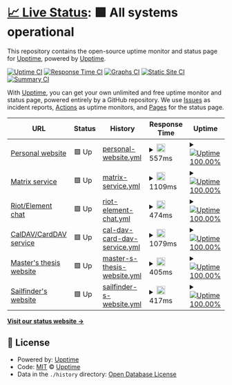 # [📈 Live Status](https://status.dylanvanassche.be): <!--live status--> **🟩 All systems operational**

This repository contains the open-source uptime monitor and status page for [Upptime](https://upptime.js.org), powered by [Upptime](https://github.com/upptime/upptime).

[![Uptime CI](https://github.com/koj-co/upptime/workflows/Uptime%20CI/badge.svg)](https://github.com/koj-co/upptime/actions?query=workflow%3A%22Uptime+CI%22)
[![Response Time CI](https://github.com/koj-co/upptime/workflows/Response%20Time%20CI/badge.svg)](https://github.com/koj-co/upptime/actions?query=workflow%3A%22Response+Time+CI%22)
[![Graphs CI](https://github.com/koj-co/upptime/workflows/Graphs%20CI/badge.svg)](https://github.com/koj-co/upptime/actions?query=workflow%3A%22Graphs+CI%22)
[![Static Site CI](https://github.com/koj-co/upptime/workflows/Static%20Site%20CI/badge.svg)](https://github.com/koj-co/upptime/actions?query=workflow%3A%22Static+Site+CI%22)
[![Summary CI](https://github.com/koj-co/upptime/workflows/Summary%20CI/badge.svg)](https://github.com/koj-co/upptime/actions?query=workflow%3A%22Summary+CI%22)

With [Upptime](https://upptime.js.org), you can get your own unlimited and free uptime monitor and status page, powered entirely by a GitHub repository. We use [Issues](https://github.com/upptime/upptime/issues) as incident reports, [Actions](https://github.com/upptime/upptime/actions) as uptime monitors, and [Pages](https://status.dylanvanassche.be) for the status page.

<!--start: status pages-->
<!-- This summary is generated by Upptime (https://github.com/upptime/upptime) -->
<!-- Do not edit this manually, your changes will be overwritten -->
<!-- prettier-ignore -->
| URL | Status | History | Response Time | Uptime |
| --- | ------ | ------- | ------------- | ------ |
| [Personal website](https://www.dylanvanassche.be) | 🟩 Up | [personal-website.yml](https://github.com/DylanVanAssche/status-page/commits/master/history/personal-website.yml) | <details><summary><img alt="Response time graph" src="./graphs/personal-website.png" height="20"> 557ms</summary><br><a href="https://status.dylanvanassche.be/history/personal-website"><img alt="Response time 557" src="https://img.shields.io/endpoint?url=https%3A%2F%2Fraw.githubusercontent.com%2FDylanVanAssche%2Fstatus-page%2Fmaster%2Fapi%2Fpersonal-website%2Fresponse-time.json"></a><br><a href="https://status.dylanvanassche.be/history/personal-website"><img alt="24-hour response time 557" src="https://img.shields.io/endpoint?url=https%3A%2F%2Fraw.githubusercontent.com%2FDylanVanAssche%2Fstatus-page%2Fmaster%2Fapi%2Fpersonal-website%2Fresponse-time-day.json"></a><br><a href="https://status.dylanvanassche.be/history/personal-website"><img alt="7-day response time 557" src="https://img.shields.io/endpoint?url=https%3A%2F%2Fraw.githubusercontent.com%2FDylanVanAssche%2Fstatus-page%2Fmaster%2Fapi%2Fpersonal-website%2Fresponse-time-week.json"></a><br><a href="https://status.dylanvanassche.be/history/personal-website"><img alt="30-day response time 557" src="https://img.shields.io/endpoint?url=https%3A%2F%2Fraw.githubusercontent.com%2FDylanVanAssche%2Fstatus-page%2Fmaster%2Fapi%2Fpersonal-website%2Fresponse-time-month.json"></a><br><a href="https://status.dylanvanassche.be/history/personal-website"><img alt="1-year response time 557" src="https://img.shields.io/endpoint?url=https%3A%2F%2Fraw.githubusercontent.com%2FDylanVanAssche%2Fstatus-page%2Fmaster%2Fapi%2Fpersonal-website%2Fresponse-time-year.json"></a></details> | <details><summary><a href="https://status.dylanvanassche.be/history/personal-website"><img alt="Uptime 100.00%" src="https://img.shields.io/endpoint?url=https%3A%2F%2Fraw.githubusercontent.com%2FDylanVanAssche%2Fstatus-page%2Fmaster%2Fapi%2Fpersonal-website%2Fuptime.json"></a></summary><a href="https://status.dylanvanassche.be/history/personal-website"><img alt="24-hour uptime 100.00%" src="https://img.shields.io/endpoint?url=https%3A%2F%2Fraw.githubusercontent.com%2FDylanVanAssche%2Fstatus-page%2Fmaster%2Fapi%2Fpersonal-website%2Fuptime-day.json"></a><br><a href="https://status.dylanvanassche.be/history/personal-website"><img alt="7-day uptime 100.00%" src="https://img.shields.io/endpoint?url=https%3A%2F%2Fraw.githubusercontent.com%2FDylanVanAssche%2Fstatus-page%2Fmaster%2Fapi%2Fpersonal-website%2Fuptime-week.json"></a><br><a href="https://status.dylanvanassche.be/history/personal-website"><img alt="30-day uptime 100.00%" src="https://img.shields.io/endpoint?url=https%3A%2F%2Fraw.githubusercontent.com%2FDylanVanAssche%2Fstatus-page%2Fmaster%2Fapi%2Fpersonal-website%2Fuptime-month.json"></a><br><a href="https://status.dylanvanassche.be/history/personal-website"><img alt="1-year uptime 100.00%" src="https://img.shields.io/endpoint?url=https%3A%2F%2Fraw.githubusercontent.com%2FDylanVanAssche%2Fstatus-page%2Fmaster%2Fapi%2Fpersonal-website%2Fuptime-year.json"></a></details>
| [Matrix service](https://chat.dylanvanassche.be) | 🟩 Up | [matrix-service.yml](https://github.com/DylanVanAssche/status-page/commits/master/history/matrix-service.yml) | <details><summary><img alt="Response time graph" src="./graphs/matrix-service.png" height="20"> 1109ms</summary><br><a href="https://status.dylanvanassche.be/history/matrix-service"><img alt="Response time 1109" src="https://img.shields.io/endpoint?url=https%3A%2F%2Fraw.githubusercontent.com%2FDylanVanAssche%2Fstatus-page%2Fmaster%2Fapi%2Fmatrix-service%2Fresponse-time.json"></a><br><a href="https://status.dylanvanassche.be/history/matrix-service"><img alt="24-hour response time 1109" src="https://img.shields.io/endpoint?url=https%3A%2F%2Fraw.githubusercontent.com%2FDylanVanAssche%2Fstatus-page%2Fmaster%2Fapi%2Fmatrix-service%2Fresponse-time-day.json"></a><br><a href="https://status.dylanvanassche.be/history/matrix-service"><img alt="7-day response time 1109" src="https://img.shields.io/endpoint?url=https%3A%2F%2Fraw.githubusercontent.com%2FDylanVanAssche%2Fstatus-page%2Fmaster%2Fapi%2Fmatrix-service%2Fresponse-time-week.json"></a><br><a href="https://status.dylanvanassche.be/history/matrix-service"><img alt="30-day response time 1109" src="https://img.shields.io/endpoint?url=https%3A%2F%2Fraw.githubusercontent.com%2FDylanVanAssche%2Fstatus-page%2Fmaster%2Fapi%2Fmatrix-service%2Fresponse-time-month.json"></a><br><a href="https://status.dylanvanassche.be/history/matrix-service"><img alt="1-year response time 1109" src="https://img.shields.io/endpoint?url=https%3A%2F%2Fraw.githubusercontent.com%2FDylanVanAssche%2Fstatus-page%2Fmaster%2Fapi%2Fmatrix-service%2Fresponse-time-year.json"></a></details> | <details><summary><a href="https://status.dylanvanassche.be/history/matrix-service"><img alt="Uptime 100.00%" src="https://img.shields.io/endpoint?url=https%3A%2F%2Fraw.githubusercontent.com%2FDylanVanAssche%2Fstatus-page%2Fmaster%2Fapi%2Fmatrix-service%2Fuptime.json"></a></summary><a href="https://status.dylanvanassche.be/history/matrix-service"><img alt="24-hour uptime 100.00%" src="https://img.shields.io/endpoint?url=https%3A%2F%2Fraw.githubusercontent.com%2FDylanVanAssche%2Fstatus-page%2Fmaster%2Fapi%2Fmatrix-service%2Fuptime-day.json"></a><br><a href="https://status.dylanvanassche.be/history/matrix-service"><img alt="7-day uptime 100.00%" src="https://img.shields.io/endpoint?url=https%3A%2F%2Fraw.githubusercontent.com%2FDylanVanAssche%2Fstatus-page%2Fmaster%2Fapi%2Fmatrix-service%2Fuptime-week.json"></a><br><a href="https://status.dylanvanassche.be/history/matrix-service"><img alt="30-day uptime 100.00%" src="https://img.shields.io/endpoint?url=https%3A%2F%2Fraw.githubusercontent.com%2FDylanVanAssche%2Fstatus-page%2Fmaster%2Fapi%2Fmatrix-service%2Fuptime-month.json"></a><br><a href="https://status.dylanvanassche.be/history/matrix-service"><img alt="1-year uptime 100.00%" src="https://img.shields.io/endpoint?url=https%3A%2F%2Fraw.githubusercontent.com%2FDylanVanAssche%2Fstatus-page%2Fmaster%2Fapi%2Fmatrix-service%2Fuptime-year.json"></a></details>
| [Riot/Element chat](https://riot.dylanvanassche.be) | 🟩 Up | [riot-element-chat.yml](https://github.com/DylanVanAssche/status-page/commits/master/history/riot-element-chat.yml) | <details><summary><img alt="Response time graph" src="./graphs/riot-element-chat.png" height="20"> 474ms</summary><br><a href="https://status.dylanvanassche.be/history/riot-element-chat"><img alt="Response time 474" src="https://img.shields.io/endpoint?url=https%3A%2F%2Fraw.githubusercontent.com%2FDylanVanAssche%2Fstatus-page%2Fmaster%2Fapi%2Friot-element-chat%2Fresponse-time.json"></a><br><a href="https://status.dylanvanassche.be/history/riot-element-chat"><img alt="24-hour response time 474" src="https://img.shields.io/endpoint?url=https%3A%2F%2Fraw.githubusercontent.com%2FDylanVanAssche%2Fstatus-page%2Fmaster%2Fapi%2Friot-element-chat%2Fresponse-time-day.json"></a><br><a href="https://status.dylanvanassche.be/history/riot-element-chat"><img alt="7-day response time 474" src="https://img.shields.io/endpoint?url=https%3A%2F%2Fraw.githubusercontent.com%2FDylanVanAssche%2Fstatus-page%2Fmaster%2Fapi%2Friot-element-chat%2Fresponse-time-week.json"></a><br><a href="https://status.dylanvanassche.be/history/riot-element-chat"><img alt="30-day response time 474" src="https://img.shields.io/endpoint?url=https%3A%2F%2Fraw.githubusercontent.com%2FDylanVanAssche%2Fstatus-page%2Fmaster%2Fapi%2Friot-element-chat%2Fresponse-time-month.json"></a><br><a href="https://status.dylanvanassche.be/history/riot-element-chat"><img alt="1-year response time 474" src="https://img.shields.io/endpoint?url=https%3A%2F%2Fraw.githubusercontent.com%2FDylanVanAssche%2Fstatus-page%2Fmaster%2Fapi%2Friot-element-chat%2Fresponse-time-year.json"></a></details> | <details><summary><a href="https://status.dylanvanassche.be/history/riot-element-chat"><img alt="Uptime 100.00%" src="https://img.shields.io/endpoint?url=https%3A%2F%2Fraw.githubusercontent.com%2FDylanVanAssche%2Fstatus-page%2Fmaster%2Fapi%2Friot-element-chat%2Fuptime.json"></a></summary><a href="https://status.dylanvanassche.be/history/riot-element-chat"><img alt="24-hour uptime 100.00%" src="https://img.shields.io/endpoint?url=https%3A%2F%2Fraw.githubusercontent.com%2FDylanVanAssche%2Fstatus-page%2Fmaster%2Fapi%2Friot-element-chat%2Fuptime-day.json"></a><br><a href="https://status.dylanvanassche.be/history/riot-element-chat"><img alt="7-day uptime 100.00%" src="https://img.shields.io/endpoint?url=https%3A%2F%2Fraw.githubusercontent.com%2FDylanVanAssche%2Fstatus-page%2Fmaster%2Fapi%2Friot-element-chat%2Fuptime-week.json"></a><br><a href="https://status.dylanvanassche.be/history/riot-element-chat"><img alt="30-day uptime 100.00%" src="https://img.shields.io/endpoint?url=https%3A%2F%2Fraw.githubusercontent.com%2FDylanVanAssche%2Fstatus-page%2Fmaster%2Fapi%2Friot-element-chat%2Fuptime-month.json"></a><br><a href="https://status.dylanvanassche.be/history/riot-element-chat"><img alt="1-year uptime 100.00%" src="https://img.shields.io/endpoint?url=https%3A%2F%2Fraw.githubusercontent.com%2FDylanVanAssche%2Fstatus-page%2Fmaster%2Fapi%2Friot-element-chat%2Fuptime-year.json"></a></details>
| [CalDAV/CardDAV service](https://caldav.dylanvanassche.be) | 🟩 Up | [cal-dav-card-dav-service.yml](https://github.com/DylanVanAssche/status-page/commits/master/history/cal-dav-card-dav-service.yml) | <details><summary><img alt="Response time graph" src="./graphs/cal-dav-card-dav-service.png" height="20"> 1079ms</summary><br><a href="https://status.dylanvanassche.be/history/cal-dav-card-dav-service"><img alt="Response time 1079" src="https://img.shields.io/endpoint?url=https%3A%2F%2Fraw.githubusercontent.com%2FDylanVanAssche%2Fstatus-page%2Fmaster%2Fapi%2Fcal-dav-card-dav-service%2Fresponse-time.json"></a><br><a href="https://status.dylanvanassche.be/history/cal-dav-card-dav-service"><img alt="24-hour response time 1079" src="https://img.shields.io/endpoint?url=https%3A%2F%2Fraw.githubusercontent.com%2FDylanVanAssche%2Fstatus-page%2Fmaster%2Fapi%2Fcal-dav-card-dav-service%2Fresponse-time-day.json"></a><br><a href="https://status.dylanvanassche.be/history/cal-dav-card-dav-service"><img alt="7-day response time 1079" src="https://img.shields.io/endpoint?url=https%3A%2F%2Fraw.githubusercontent.com%2FDylanVanAssche%2Fstatus-page%2Fmaster%2Fapi%2Fcal-dav-card-dav-service%2Fresponse-time-week.json"></a><br><a href="https://status.dylanvanassche.be/history/cal-dav-card-dav-service"><img alt="30-day response time 1079" src="https://img.shields.io/endpoint?url=https%3A%2F%2Fraw.githubusercontent.com%2FDylanVanAssche%2Fstatus-page%2Fmaster%2Fapi%2Fcal-dav-card-dav-service%2Fresponse-time-month.json"></a><br><a href="https://status.dylanvanassche.be/history/cal-dav-card-dav-service"><img alt="1-year response time 1079" src="https://img.shields.io/endpoint?url=https%3A%2F%2Fraw.githubusercontent.com%2FDylanVanAssche%2Fstatus-page%2Fmaster%2Fapi%2Fcal-dav-card-dav-service%2Fresponse-time-year.json"></a></details> | <details><summary><a href="https://status.dylanvanassche.be/history/cal-dav-card-dav-service"><img alt="Uptime 100.00%" src="https://img.shields.io/endpoint?url=https%3A%2F%2Fraw.githubusercontent.com%2FDylanVanAssche%2Fstatus-page%2Fmaster%2Fapi%2Fcal-dav-card-dav-service%2Fuptime.json"></a></summary><a href="https://status.dylanvanassche.be/history/cal-dav-card-dav-service"><img alt="24-hour uptime 100.00%" src="https://img.shields.io/endpoint?url=https%3A%2F%2Fraw.githubusercontent.com%2FDylanVanAssche%2Fstatus-page%2Fmaster%2Fapi%2Fcal-dav-card-dav-service%2Fuptime-day.json"></a><br><a href="https://status.dylanvanassche.be/history/cal-dav-card-dav-service"><img alt="7-day uptime 100.00%" src="https://img.shields.io/endpoint?url=https%3A%2F%2Fraw.githubusercontent.com%2FDylanVanAssche%2Fstatus-page%2Fmaster%2Fapi%2Fcal-dav-card-dav-service%2Fuptime-week.json"></a><br><a href="https://status.dylanvanassche.be/history/cal-dav-card-dav-service"><img alt="30-day uptime 100.00%" src="https://img.shields.io/endpoint?url=https%3A%2F%2Fraw.githubusercontent.com%2FDylanVanAssche%2Fstatus-page%2Fmaster%2Fapi%2Fcal-dav-card-dav-service%2Fuptime-month.json"></a><br><a href="https://status.dylanvanassche.be/history/cal-dav-card-dav-service"><img alt="1-year uptime 100.00%" src="https://img.shields.io/endpoint?url=https%3A%2F%2Fraw.githubusercontent.com%2FDylanVanAssche%2Fstatus-page%2Fmaster%2Fapi%2Fcal-dav-card-dav-service%2Fuptime-year.json"></a></details>
| [Master's thesis website](https://thesis.dylanvanassche.be) | 🟩 Up | [master-s-thesis-website.yml](https://github.com/DylanVanAssche/status-page/commits/master/history/master-s-thesis-website.yml) | <details><summary><img alt="Response time graph" src="./graphs/master-s-thesis-website.png" height="20"> 405ms</summary><br><a href="https://status.dylanvanassche.be/history/master-s-thesis-website"><img alt="Response time 405" src="https://img.shields.io/endpoint?url=https%3A%2F%2Fraw.githubusercontent.com%2FDylanVanAssche%2Fstatus-page%2Fmaster%2Fapi%2Fmaster-s-thesis-website%2Fresponse-time.json"></a><br><a href="https://status.dylanvanassche.be/history/master-s-thesis-website"><img alt="24-hour response time 405" src="https://img.shields.io/endpoint?url=https%3A%2F%2Fraw.githubusercontent.com%2FDylanVanAssche%2Fstatus-page%2Fmaster%2Fapi%2Fmaster-s-thesis-website%2Fresponse-time-day.json"></a><br><a href="https://status.dylanvanassche.be/history/master-s-thesis-website"><img alt="7-day response time 405" src="https://img.shields.io/endpoint?url=https%3A%2F%2Fraw.githubusercontent.com%2FDylanVanAssche%2Fstatus-page%2Fmaster%2Fapi%2Fmaster-s-thesis-website%2Fresponse-time-week.json"></a><br><a href="https://status.dylanvanassche.be/history/master-s-thesis-website"><img alt="30-day response time 405" src="https://img.shields.io/endpoint?url=https%3A%2F%2Fraw.githubusercontent.com%2FDylanVanAssche%2Fstatus-page%2Fmaster%2Fapi%2Fmaster-s-thesis-website%2Fresponse-time-month.json"></a><br><a href="https://status.dylanvanassche.be/history/master-s-thesis-website"><img alt="1-year response time 405" src="https://img.shields.io/endpoint?url=https%3A%2F%2Fraw.githubusercontent.com%2FDylanVanAssche%2Fstatus-page%2Fmaster%2Fapi%2Fmaster-s-thesis-website%2Fresponse-time-year.json"></a></details> | <details><summary><a href="https://status.dylanvanassche.be/history/master-s-thesis-website"><img alt="Uptime 100.00%" src="https://img.shields.io/endpoint?url=https%3A%2F%2Fraw.githubusercontent.com%2FDylanVanAssche%2Fstatus-page%2Fmaster%2Fapi%2Fmaster-s-thesis-website%2Fuptime.json"></a></summary><a href="https://status.dylanvanassche.be/history/master-s-thesis-website"><img alt="24-hour uptime 100.00%" src="https://img.shields.io/endpoint?url=https%3A%2F%2Fraw.githubusercontent.com%2FDylanVanAssche%2Fstatus-page%2Fmaster%2Fapi%2Fmaster-s-thesis-website%2Fuptime-day.json"></a><br><a href="https://status.dylanvanassche.be/history/master-s-thesis-website"><img alt="7-day uptime 100.00%" src="https://img.shields.io/endpoint?url=https%3A%2F%2Fraw.githubusercontent.com%2FDylanVanAssche%2Fstatus-page%2Fmaster%2Fapi%2Fmaster-s-thesis-website%2Fuptime-week.json"></a><br><a href="https://status.dylanvanassche.be/history/master-s-thesis-website"><img alt="30-day uptime 100.00%" src="https://img.shields.io/endpoint?url=https%3A%2F%2Fraw.githubusercontent.com%2FDylanVanAssche%2Fstatus-page%2Fmaster%2Fapi%2Fmaster-s-thesis-website%2Fuptime-month.json"></a><br><a href="https://status.dylanvanassche.be/history/master-s-thesis-website"><img alt="1-year uptime 100.00%" src="https://img.shields.io/endpoint?url=https%3A%2F%2Fraw.githubusercontent.com%2FDylanVanAssche%2Fstatus-page%2Fmaster%2Fapi%2Fmaster-s-thesis-website%2Fuptime-year.json"></a></details>
| [Sailfinder's website](https://sailfinder.dylanvanassche.be) | 🟩 Up | [sailfinder-s-website.yml](https://github.com/DylanVanAssche/status-page/commits/master/history/sailfinder-s-website.yml) | <details><summary><img alt="Response time graph" src="./graphs/sailfinder-s-website.png" height="20"> 417ms</summary><br><a href="https://status.dylanvanassche.be/history/sailfinder-s-website"><img alt="Response time 417" src="https://img.shields.io/endpoint?url=https%3A%2F%2Fraw.githubusercontent.com%2FDylanVanAssche%2Fstatus-page%2Fmaster%2Fapi%2Fsailfinder-s-website%2Fresponse-time.json"></a><br><a href="https://status.dylanvanassche.be/history/sailfinder-s-website"><img alt="24-hour response time 417" src="https://img.shields.io/endpoint?url=https%3A%2F%2Fraw.githubusercontent.com%2FDylanVanAssche%2Fstatus-page%2Fmaster%2Fapi%2Fsailfinder-s-website%2Fresponse-time-day.json"></a><br><a href="https://status.dylanvanassche.be/history/sailfinder-s-website"><img alt="7-day response time 417" src="https://img.shields.io/endpoint?url=https%3A%2F%2Fraw.githubusercontent.com%2FDylanVanAssche%2Fstatus-page%2Fmaster%2Fapi%2Fsailfinder-s-website%2Fresponse-time-week.json"></a><br><a href="https://status.dylanvanassche.be/history/sailfinder-s-website"><img alt="30-day response time 417" src="https://img.shields.io/endpoint?url=https%3A%2F%2Fraw.githubusercontent.com%2FDylanVanAssche%2Fstatus-page%2Fmaster%2Fapi%2Fsailfinder-s-website%2Fresponse-time-month.json"></a><br><a href="https://status.dylanvanassche.be/history/sailfinder-s-website"><img alt="1-year response time 417" src="https://img.shields.io/endpoint?url=https%3A%2F%2Fraw.githubusercontent.com%2FDylanVanAssche%2Fstatus-page%2Fmaster%2Fapi%2Fsailfinder-s-website%2Fresponse-time-year.json"></a></details> | <details><summary><a href="https://status.dylanvanassche.be/history/sailfinder-s-website"><img alt="Uptime 100.00%" src="https://img.shields.io/endpoint?url=https%3A%2F%2Fraw.githubusercontent.com%2FDylanVanAssche%2Fstatus-page%2Fmaster%2Fapi%2Fsailfinder-s-website%2Fuptime.json"></a></summary><a href="https://status.dylanvanassche.be/history/sailfinder-s-website"><img alt="24-hour uptime 100.00%" src="https://img.shields.io/endpoint?url=https%3A%2F%2Fraw.githubusercontent.com%2FDylanVanAssche%2Fstatus-page%2Fmaster%2Fapi%2Fsailfinder-s-website%2Fuptime-day.json"></a><br><a href="https://status.dylanvanassche.be/history/sailfinder-s-website"><img alt="7-day uptime 100.00%" src="https://img.shields.io/endpoint?url=https%3A%2F%2Fraw.githubusercontent.com%2FDylanVanAssche%2Fstatus-page%2Fmaster%2Fapi%2Fsailfinder-s-website%2Fuptime-week.json"></a><br><a href="https://status.dylanvanassche.be/history/sailfinder-s-website"><img alt="30-day uptime 100.00%" src="https://img.shields.io/endpoint?url=https%3A%2F%2Fraw.githubusercontent.com%2FDylanVanAssche%2Fstatus-page%2Fmaster%2Fapi%2Fsailfinder-s-website%2Fuptime-month.json"></a><br><a href="https://status.dylanvanassche.be/history/sailfinder-s-website"><img alt="1-year uptime 100.00%" src="https://img.shields.io/endpoint?url=https%3A%2F%2Fraw.githubusercontent.com%2FDylanVanAssche%2Fstatus-page%2Fmaster%2Fapi%2Fsailfinder-s-website%2Fuptime-year.json"></a></details>

<!--end: status pages-->

[**Visit our status website →**](https://status.dylanvanassche.be)

## 📄 License

- Powered by: [Upptime](https://github.com/upptime/upptime)
- Code: [MIT](./LICENSE) © [Upptime](https://upptime.js.org)
- Data in the `./history` directory: [Open Database License](https://opendatacommons.org/licenses/odbl/1-0/)
